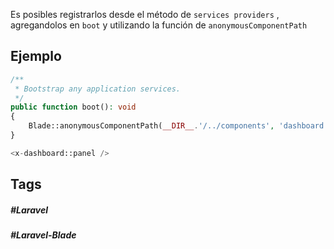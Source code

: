 Es posibles registrarlos desde el método de `services providers` , agregandolos en `boot` y utilizando la función de `anonymousComponentPath` 
## Ejemplo

```php
/**
 * Bootstrap any application services.
 */
public function boot(): void
{
	Blade::anonymousComponentPath(__DIR__.'/../components', 'dashboard');
}
```

```php
<x-dashboard::panel />
```
## Tags

##### #Laravel
##### #Laravel-Blade